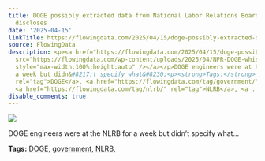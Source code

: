 ```yaml
---
title: DOGE possibly extracted data from National Labor Relations Board, whistleblower
  discloses
date: '2025-04-15'
linkTitle: https://flowingdata.com/2025/04/15/doge-possibly-extracted-data-from-national-labor-relations-board-whistleblower-discloses/
source: FlowingData
description: <p><a href="https://flowingdata.com/2025/04/15/doge-possibly-extracted-data-from-national-labor-relations-board-whistleblower-discloses/"><img
  src="https://flowingdata.com/wp-content/uploads/2025/04/NPR-DOGE-whistleblower-750x711.png"
  style="max-width:100%;height:auto" /></a></p>DOGE engineers were at the NLRB for
  a week but didn&#8217;t specify what&#8230;<p><strong>Tags:</strong> <a href="https://flowingdata.com/tag/doge/"
  rel="tag">DOGE</a>, <a href="https://flowingdata.com/tag/government/" rel="tag">government</a>,
  <a href="https://flowingdata.com/tag/nlrb/" rel="tag">NLRB</a>, <a ...
disable_comments: true
---
```

<p><a href="https://flowingdata.com/2025/04/15/doge-possibly-extracted-data-from-national-labor-relations-board-whistleblower-discloses/"><img src="https://flowingdata.com/wp-content/uploads/2025/04/NPR-DOGE-whistleblower-750x711.png" style="max-width:100%;height:auto" /></a></p>DOGE engineers were at the NLRB for a week but didn&#8217;t specify what&#8230;<p><strong>Tags:</strong> <a href="https://flowingdata.com/tag/doge/" rel="tag">DOGE</a>, <a href="https://flowingdata.com/tag/government/" rel="tag">government</a>, <a href="https://flowingdata.com/tag/nlrb/" rel="tag">NLRB</a>, <a ...